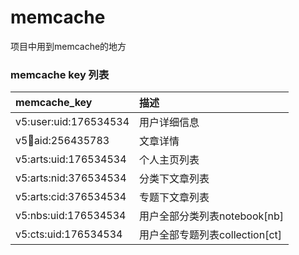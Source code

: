 # memcache
项目中用到memcache的地方

### memcache key 列表  

| memcache_key           |  描述  |
| :--------         | :---------|
|v5:user:uid:176534534|用户详细信息|
|v5:art:aid:256435783|文章详情|
|v5:arts:uid:176534534|个人主页列表|
|v5:arts:nid:376534534|分类下文章列表|
|v5:arts:cid:376534534|专题下文章列表|
|v5:nbs:uid:176534534|用户全部分类列表notebook[nb]|
|v5:cts:uid:176534534|用户全部专题列表collection[ct]|

